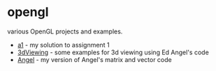 opengl
======

various OpenGL projects and examples.

* [a1](opengl/a1/) - my solution to assignment 1
* [3dViewing](opengl/3dViewing/) - some examples for 3d viewing using Ed Angel's code
* [Angel](opengl/Angel/) - my version of Angel's matrix and vector code
